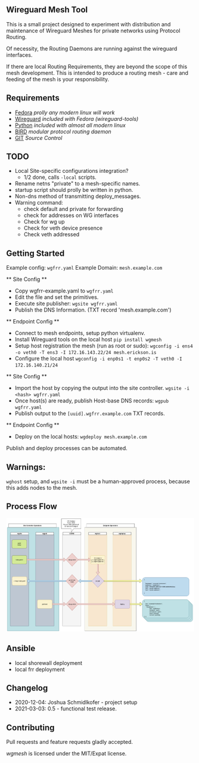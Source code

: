 ## Wireguard Mesh Tool


This is a small project designed to experiment with distribution and maintenance of Wireguard Meshes for private networks using Protocol Routing.

Of necessity, the Routing Daemons are running against the wireguard interfaces.

If there are local Routing Requirements, they are beyond the scope of this mesh development.  This is intended to produce a routing mesh - care and feeding of the mesh is your responsibility.


## Requirements

 - [Fedora](https://getfedora.org/en/server/#:~:text=Fedora%20Server%20is%20a%20short,in%20the%20open%20source%20community.) _prolly any modern linux will work_
 - [Wireguard](https://www.wireguard.com/) _included with Fedora (wireguard-tools)_
 - [Python](https://www.python.org/) _included with almost all modern linux_
 - [BIRD](https://bird.network.cz/) _modular protocol routing daemon_
 - [GIT](https://git-scm.com/) _Source Control_

## TODO

 - Local Site-specific configurations integration?
    - 1/2 done, calls `-local` scripts.
 - Rename netns "private" to a mesh-specific names.
 - startup script should prolly be written in python.
 - Non-dns method of transmitting deploy_messages.
 - Warning command:
    - check default and private for forwarding
    - check for addresses on WG interfaces
    - Check for wg up
    - Check for veth device presence
    - Check veth addressed


##  Getting Started

Example config: `wgfrr.yaml`
Example Domain: `mesh.example.com`

 ** Site Config **
 - Copy wgfrr-example.yaml to `wgfrr.yaml`
 - Edit the file and set the primitives.
 - Execute site publisher: `wgsite wgfrr.yaml`
 - Publish the DNS Information. (TXT record 'mesh.example.com')

 ** Endpoint Config **
 - Connect to mesh endpoints, setup python virtualenv.
 - Install Wireguard tools on the local host `pip install wgmesh`
 - Setup host registration the mesh (run as root or sudo): `wgconfig -i ens4 -o veth0 -T ens3 -I 172.16.143.22/24 mesh.erickson.is`
 - Configure the local host `wgconfig -i enp0s1 -t enp0s2 -T veth0 -I 172.16.140.21/24`

 ** Site Config **
 - Import the host by copying the output into the site controller. `wgsite -i <hash> wgfrr.yaml`
 - Once host(s) are ready, publish Host-base DNS records: `wgpub wgfrr.yaml`
 - Publish output to the `[uuid].wgfrr.example.com` TXT records.

 ** Endpoint Config **
 - Deploy on the local hosts: `wgdeploy mesh.example.com`

 Publish and deploy processes can be automated.

## Warnings:

 `wghost` setup, and `wgsite -i` must be a human-approved process, because this adds nodes to the mesh.

## Process Flow

  ![image](Documents/workflow.png)

 ## Ansible

  - local shorewall deployment
  - local frr deployment

 
 ## Changelog

  - 2020-12-04: Joshua Schmidlkofer - project setup
  - 2021-03-03: 0.5 - functional test release.

## Contributing

Pull requests and feature requests gladly accepted.

_wgmesh_ is licensed under the MIT/Expat license.
